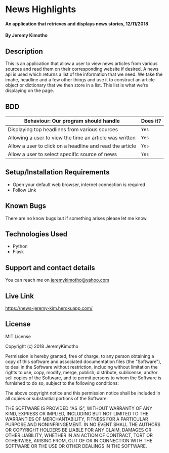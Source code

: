 # News Highlights
#### An application that retrieves and displays news stories, 12/11/2018
#### By **Jeremy Kimotho**
## Description
This is an application that allow a user to view news articles from various sources and read them on their corresponding website if desired. A news api is used which returns a list of the information that we need. We take the imahe, headline and a few other things and use it to construct an article object or dictionary that we then store in a list. This list is what we're displaying on the page.
## BDD
Behaviour: Our program should handle | Does it?
--- |  ---
Displaying top headlines from various sources | `Yes` 
Allowing a user to view the time an article was written  | `Yes` 
Allow a user to click on a headline and read the article  | `Yes` 
Allow a user to select specific source of news | `Yes` 

## Setup/Installation Requirements
* Open your default web browser, internet connection is required 
* Follow Link

## Known Bugs
There are no know bugs but if something arises please let me know.
## Technologies Used
* Python
* Flask
## Support and contact details
You can reach me on jeremykimotho@yahoo.com
## Live Link
https://news-jeremy-kim.herokuapp.com/ 
## License

MIT License

Copyright (c) 2018 JeremyKimotho

Permission is hereby granted, free of charge, to any person obtaining a copy of this software and associated documentation files (the "Software"), to deal in the Software without restriction, including without limitation the rights to use, copy, modify, merge, publish, distribute, sublicense, and/or sell copies of the Software, and to permit persons to whom the Software is furnished to do so, subject to the following conditions:

The above copyright notice and this permission notice shall be included in all copies or substantial portions of the Software.

THE SOFTWARE IS PROVIDED "AS IS", WITHOUT WARRANTY OF ANY KIND, EXPRESS OR IMPLIED, INCLUDING BUT NOT LIMITED TO THE WARRANTIES OF MERCHANTABILITY, FITNESS FOR A PARTICULAR PURPOSE AND NONINFRINGEMENT. IN NO EVENT SHALL THE AUTHORS OR COPYRIGHT HOLDERS BE LIABLE FOR ANY CLAIM, DAMAGES OR OTHER LIABILITY, WHETHER IN AN ACTION OF CONTRACT, TORT OR OTHERWISE, ARISING FROM, OUT OF OR IN CONNECTION WITH THE SOFTWARE OR THE USE OR OTHER DEALINGS IN THE SOFTWARE.
